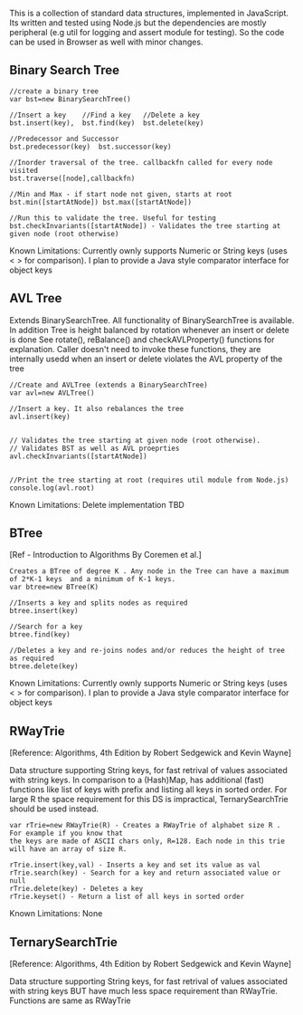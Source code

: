 This is a collection of standard data structures, implemented in JavaScript. Its written and tested using 
Node.js but the dependencies are mostly peripheral (e.g util for logging and assert module for testing). 
So the code can be used in Browser as well with minor changes.


Binary Search Tree
------------------------

```
//create a binary tree
var bst=new BinarySearchTree()

//Insert a key    //Find a key   //Delete a key
bst.insert(key),  bst.find(key)  bst.delete(key)

//Predecessor and Successor
bst.predecessor(key)  bst.successor(key) 

//Inorder traversal of the tree. callbackfn called for every node visited
bst.traverse([node],callbackfn) 

//Min and Max - if start node not given, starts at root
bst.min([startAtNode]) bst.max([startAtNode]) 

//Run this to validate the tree. Useful for testing
bst.checkInvariants([startAtNode]) - Validates the tree starting at given node (root otherwise)
```
Known Limitations: Currently ownly supports Numeric or String keys (uses < > for comparison). I plan to provide
a Java style comparator interface for object keys

AVL Tree
--------------------------
Extends BinarySearchTree. 
All functionality of BinarySearchTree is available. 
In addition Tree is height balanced by rotation whenever an insert or delete is done
See rotate(), reBalance() and checkAVLProperty() functions for explanation. 
Caller doesn't need to invoke these functions, they are internally usedd when an insert or delete violates the AVL property of the tree

```
//Create and AVLTree (extends a BinarySearchTree)
var avl=new AVLTree() 

//Insert a key. It also rebalances the tree
avl.insert(key)


// Validates the tree starting at given node (root otherwise). 
// Validates BST as well as AVL proeprties
avl.checkInvariants([startAtNode])
                                     
```
```
//Print the tree starting at root (requires util module from Node.js)
console.log(avl.root)
```
Known Limitations: Delete implementation TBD 

BTree
----------------------
[Ref - Introduction to Algorithms By Coremen et al.]
```
Creates a BTree of degree K . Any node in the Tree can have a maximum of 2*K-1 keys  and a minimum of K-1 keys.
var btree=new BTree(K) 

//Inserts a key and splits nodes as required
btree.insert(key) 

//Search for a key
btree.find(key) 

//Deletes a key and re-joins nodes and/or reduces the height of tree as required
btree.delete(key) 
```

Known Limitations: Currently ownly supports Numeric or String keys (uses < > for comparison). I plan to provide
a Java style comparator interface for object keys
                         
RWayTrie
----------------------
[Reference: Algorithms, 4th Edition by Robert Sedgewick and Kevin Wayne]

Data structure supporting String keys, for fast retrival of values associated with string keys. In comparison
to a (Hash)Map, has additional (fast) functions like list of keys with prefix and listing all keys in sorted order.
For large R the space requirement for this DS is impractical, TernarySearchTrie should be used instead.

```
var rTrie=new RWayTrie(R) - Creates a RWayTrie of alphabet size R . For example if you know that 
the keys are made of ASCII chars only, R=128. Each node in this trie will have an array of size R. 

rTrie.insert(key,val) - Inserts a key and set its value as val
rTrie.search(key) - Search for a key and return associated value or null
rTrie.delete(key) - Deletes a key 
rTrie.keyset() - Return a list of all keys in sorted order
```

Known Limitations: None

TernarySearchTrie
------------------------------
[Reference: Algorithms, 4th Edition by Robert Sedgewick and Kevin Wayne]

Data structure supporting String keys, for fast retrival of values associated with string keys BUT have much less
space requirement than RWayTrie. Functions are same as RWayTrie

